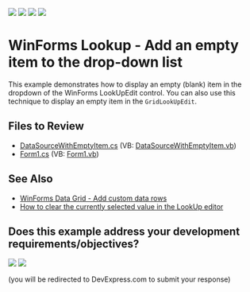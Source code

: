 <!-- default badges list -->
![](https://img.shields.io/endpoint?url=https://codecentral.devexpress.com/api/v1/VersionRange/128619695/24.2.1%2B)
[![](https://img.shields.io/badge/Open_in_DevExpress_Support_Center-FF7200?style=flat-square&logo=DevExpress&logoColor=white)](https://supportcenter.devexpress.com/ticket/details/E1180)
[![](https://img.shields.io/badge/📖_How_to_use_DevExpress_Examples-e9f6fc?style=flat-square)](https://docs.devexpress.com/GeneralInformation/403183)
[![](https://img.shields.io/badge/💬_Leave_Feedback-feecdd?style=flat-square)](#does-this-example-address-your-development-requirementsobjectives)
<!-- default badges end -->

# WinForms Lookup - Add an empty item to the drop-down list

This example demonstrates how to display an empty (blank) item in the dropdown of the WinForms LookUpEdit control. You can also use this technique to display an empty item in the `GridLookUpEdit`.


## Files to Review

* [DataSourceWithEmptyItem.cs](./CS/DataSourceWithEmptyItem.cs) (VB: [DataSourceWithEmptyItem.vb](./VB/DataSourceWithEmptyItem.vb))
* [Form1.cs](./CS/Form1.cs) (VB: [Form1.vb](./VB/Form1.vb))


## See Also

* [WinForms Data Grid - Add custom data rows](https://github.com/DevExpress-Examples/winforms-grid-display-custom-rows)
* [How to clear the currently selected value in the LookUp editor](https://supportcenter.devexpress.com/ticket/details/a359/how-to-clear-the-currently-selected-value-in-the-lookup-editor)
<!-- feedback -->
## Does this example address your development requirements/objectives?

[<img src="https://www.devexpress.com/support/examples/i/yes-button.svg"/>](https://www.devexpress.com/support/examples/survey.xml?utm_source=github&utm_campaign=winforms-lookup-add-empty-item&~~~was_helpful=yes) [<img src="https://www.devexpress.com/support/examples/i/no-button.svg"/>](https://www.devexpress.com/support/examples/survey.xml?utm_source=github&utm_campaign=winforms-lookup-add-empty-item&~~~was_helpful=no)

(you will be redirected to DevExpress.com to submit your response)
<!-- feedback end -->
